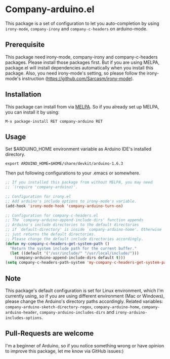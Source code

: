# Company-arduino.el
This package is a set of configuration to let you auto-completion
by using `irony-mode`, `company-irony` and `company-c-headers` on arduino-mode.

## Prerequisite
This package need irony-mode, company-irony and company-c-headers
packages. Please install those packages first. But if you are using
MELPA, package.el will install dependencies automatically when you install
this package. Also, you need irony-mode's setting, so please follow
the irony-mode's instruction (https://github.com/Sarcasm/irony-mode).

## Installation
This package can install from via [MELPA](http://melpa.org/#/).
So if you already set up MELPA, you can install it by using:

`M-x package-install RET company-arduino RET`

## Usage
Set $ARDUINO_HOME environment variable as Arduino IDE's installed directory.  

    export ARDUINO_HOME=$HOME/share/devkit/arduino-1.6.3

Then put following configurations to your .emacs or somewhere.

```lisp
;; If you installed this package from without MELPA, you may need
;; `(require 'company-arduino)'.
  
;; Configuration for irony.el
;; Add arduino's include options to irony-mode's variable.
(add-hook 'irony-mode-hook 'company-arduino-turn-on)
  
;; Configuration for company-c-headers.el
;; The `company-arduino-append-include-dirs' function appends
;; Arduino's include directories to the default directories
;; if `default-directory' is inside `company-arduino-home'. Otherwise
;; just returns the default directories.
;; Please change the default include directories accordingly.
(defun my-company-c-headers-get-system-path ()
  "Return the system include path for the current buffer."
  (let ((default '("/usr/include/" "/usr/local/include/")))
    (company-arduino-append-include-dirs default t)))
(setq company-c-headers-path-system 'my-company-c-headers-get-system-path)
```

## Note
This package's default configuration is set for Linux environment,
which I'm currently using, so if you are using different
environment (Mac or Windows), please change the Arduino's directory paths accordingly.
Related variables: `company-arduino-sketch-directory-regex`, `company-arduino-home`,
`company-arduino-header`, `company-arduino-includes-dirs` and `irony-arduino-includes-options`.

## Pull-Requests are welcome
I'm a beginner of Arduino, so if you notice something wrong or have
opinion to improve this package, let me know via GitHub issues:)
